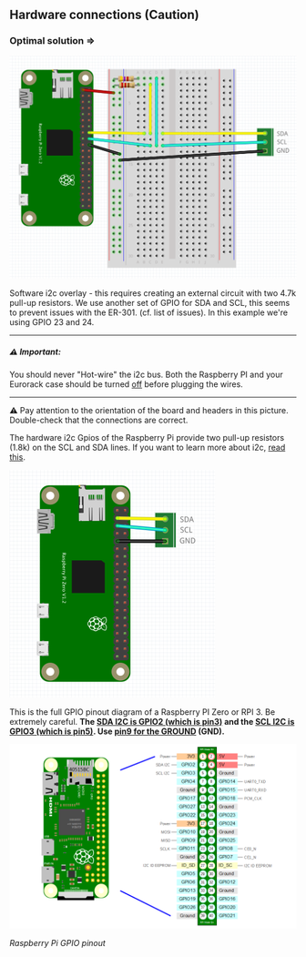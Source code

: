 ## Hardware connections (Caution)

### Optimal solution =>

<img src="/doc/images/software_i2c_gpio.png" alt="i2c_GPIO" style="zoom:50%;" />

Software i2c overlay - this requires creating an external circuit with two 4.7k pull-up resistors. We use another set of GPIO for SDA and SCL, this seems to prevent issues with the ER-301. (cf. list of issues). In this example we're using GPIO 23 and 24. 

____

##### ⚠️ Important: 
You should never "Hot-wire" the i2c bus. Both the Raspberry PI and your Eurorack case should be turned <u>off</u> before plugging the wires.  

____

⚠️ Pay attention to the orientation of the board and headers in this picture. Double-check that the connections are correct. 

The hardware i2c Gpios of the Raspberry Pi provide two pull-up resistors (1.8k) on the SCL and SDA lines. If you want to learn more about i2c, [read this](https://llllllll.co/t/a-users-guide-to-i2c/19219).

<img src="/doc/images/i2c_gpio.png" alt="i2c_GPIO" style="zoom:50%;" />

This is the full GPIO pinout diagram of a Raspberry PI Zero or RPI 3. Be extremely careful. **The <u>SDA I2C is GPIO2 (which is pin3)</u> and the <u>SCL I2C is GPIO3 (which is pin5)</u>. Use <u>pin9 for the GROUND</u> (GND).** 


<img src="/doc/images/rpi_gpio_pinout.png" alt="rpiZ-08" style="zoom: 50%;" />

*Raspberry Pi GPIO pinout*

